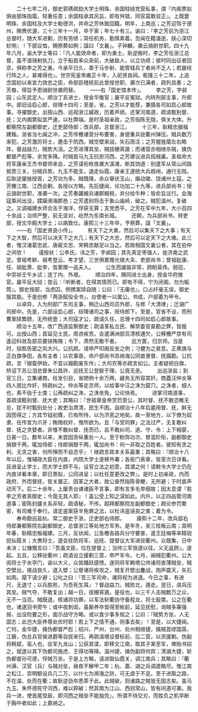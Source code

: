 <!-- { "loadSidebar": true } -->
　　二十七年二月，御史郭琇疏劾大学士明珠、余国柱结党营私事，谓『内阁票拟俱由朋珠指麾，轻重任意；余国柱承其风旨，即有舛错，同官莫敢驳正』。上既罢明珠、余国柱及大学士勒德洪，并命之芳休致回籍。明年，上南巡；之芳迎驾于德州，赐赉优渥，三十三年十一月，卒于家；年七十有三。谕曰：『李之芳前为浙江总督时，随大军进剿，历有劳绩；简任机务，勤慎素着。忽闻在籍溘逝，朕心深切轸恻』！下部议恤，赐祭葬如例；諡曰「文襄」。子钟麟，袭云骑尉世职。四十九年八月，谕大学士等曰：『凡人能效命者，即为勇士。耿逆叛时，李之芳任浙江总督，虽不谙骑射执刀，立于船首率众突前，大破敌人，以立功绩；彼时同出征者回京，俱称李之芳之勇。今承平日久，善于马步射、能管辖兵丁者尚不乏人；若屡经行阵之人，甚难得也』。世宗宪皇帝雍正十年，入祀贤良祠。乾隆三十二年，上追念国初以来宣力效忠之臣，命部臣稽核前此曾授世职、袭次已满者，疏列具奏；之芳裔，得旨予恩骑尉世袭罔替。
　　——右「国史馆本传」。
　　李之芳，字邺园；山东武定人。顺治丁亥进士，授金华推官；屡平反冤狱。内转刑部主事，升郎中。部旧设启心郎，综理十四司；至是，省。之芳以才能荐，兼摄各司如启心郎故事。寻擢御史，出按山西、巡视浙江鹾政，历着声绩。还掌河南道，疏请甄别督、抚；又内阁票拟宜严速，以杜弊端。是时圣祖亲政，之芳指陈无隐，俱关大体。升都察院左副都御史，迁吏部侍郎；改兵部，总督浙江。
　　十三年，耿精忠据福建叛。浙省当七闽之冲，之芳传檄诸营分布要害，身提重兵驻衢州弹压。贼兵数万来犯，之芳激厉将士，邀击于阬西。贼空壁来战，矢石雨注；之芳握旌麾左右略阵，督战益力，贼势大沮。之芳进薄其垒，贼拔栅宵遁；而诸营亦相继杀贼，擒伪都督严彪等，余党多降。时贼首马九玉抗拒河西，之芳建议进兵捣贼巢。圣祖命大将军康亲王杰书督师来会，之芳请衔枚夜袭大溪滩，断其饷道：别遣军从常山间路抵旁三关，分贼兵势。九玉不能支，退走仙霞。康亲王遂统大兵趋闸，通行无阻。后耿逆屡挫授首，之芳功为多。贼既降，余众窜伏玉山，煽动徽、饶诸州土寇。之芳檄江南、江西会剿，各授以方略。先后捷闻，论功加二十九等，进兵部尚书；授云骑尉世职，准袭一次。之芳奏蠲被兵诸郡粮税，并分给牛种；皆俞旨议行。会海寇乘间出没，蹂躏濒海郡邑；之芳遣别将击于象山庙岭，破之。贼犯温州，复破之。又调福建水师合击于海洋，俘获无算；支党悉平。之芳在军中九年，大小百四十余战；治师严整，前无坚对，屹然为东南长城。
　　还朝，为兵部尚书，转吏部，授文华殿大学士；以病致仕。康熙三十三年卒，予祭葬，諡「文襄」。
　　——右「国史贤良小传」。
　　有天下之大勇，然后可以集天下之大事；有天下之大智，然后可以决天下之大几；有天下之大忠，然后可以定天下之大难。此三者，惟汉诸葛忠武、唐裴文忠、宋韩忠献足以当之。若故相国文襄公者，其在伯仲之间欤！
　　谨按状：公李氏，讳之芳，字邺园；其先真定枣强人，徙济南之武定。曾祖考鲜、祖考登云、考才望，三世俱累赠光禄大夫、吏部尚书；曾祖妣康、任、祖妣萧、妣李，皆累赠一品夫人。
　　公生而雄骏非常，顾盼英伟。弱冠，中崇祯壬午乡试；连丁内、外艰。
　　顺治四年，赐同进士出身，授金华府推官。屡平反大狱；尝云：『听断者，在得其情而已。即有不得，宁为闭阁，勿为缿筒』。御史按部，当虑囚，例携案牍自随；公曰：『无庸也』。口占纤毫无误，御史服其能。于是创修「两浙赋役全书」，台使者一以属公。书成，户部着为甲令。
　　以卓异，入为刑部广东司主事，稍迁山西司员外郎，与修「大清律」；迁湖广司郎中。先是，六部设启心郎，综理诸司之事，班侍郎下。至是，官省不设，而刑曹案牍繁赜，无所统壹；大司寇才公，疏请久任，总理十四司如启心郎故事。
　　顺治十五年，改广西道监察御史；疏请革私佥民、解禁委官查勘之弊，皆报可。出按山西；首延见士民，周咨疾苦。会遣满洲部员清核逋欠，公移檄严禁有司逢迎科敛及部员要挟贿赂；令下，肃然无敢干者。
　　巡方罢，归京师。当是时，投匦告密之风大兴。公抗疏，请申严叩阍反坐之例；刁健为之衰息。正黄旗与正白旗争田，各有主者；以农事亟，命户部尚书苏纳海公同直隶督、抚蹋勘。公抗疏，言『俶载伊始，不宜以蹋勘废东作』；大司农等亦疏言如公。主者疑袒白旗，矫诏下苏公洎总督朱公昌祚、巡抚王公登联于理，公竟无恙。
　　出巡浙盐；到官三日，立集诸商，给发引目，省陋例十余万两，鹾务无所容其奸。商蠹汪仲炎等四人朋比作奸，特疏纠之。仲炎等走京师，以给事中汪之洙为窟穴。之洙者，细人也，素不齿于士类；公再疏纠之洙，之洙坐免，公论快焉。
　　进掌河南道事，首疏请甄别督、抚大吏；其略曰：『世祖章皇帝赏罚至公，其时督、抚不敢恣睢无忌，犹不时甄别处分；故吏治肃清，民生不困。自顺治十八年后遴用督、抚，鲜无因而得之；方其节钺初膺，已有所恃，以为济恶之地矣。故一至地方，以下僚为奴隶、任传宣为爪牙；贿赂权奸，惟所欲为。且「与受同罪」之法过严，无复敢纠督、抚之贪婪者。非惟不敢纠督、抚而已，且不敢纠司、道、守、令：上下相蒙，日甚一日。数年以来，未尝因贪纵重处一人。至于粉饰功次、冒滥阶衔，副都御史捐银千两，辄加侍郎；侍郎捐银千两，辄加尚书：何一非取之百姓者。彼知有贪之利、无贪之害，何所惮而不自恣乎』！继疏言政本关系最重；其略曰：『顺治十八年以后，惟辅政大臣在内直，内院大学士遂移外署；各衙门表章，皆至次日详看。且进呈止学士，而大学士顾不与。设官立法之初意，其谓之何！请敕令大学士仍在内直详看本章，即日票拟，公同进呈；以杜任意更改之弊』。是时上初亲政，内而政府、外而督抚，皆关厘正、因革之大者，故公奋然指陈骨鲠，无所避；于时直声动天下。后二十余年，上屡责台谏诸臣不言事，即有言多毛举细故；因太息谓『若李之芳者真御史；今竟无其人耶』！盖公受上知之深如此。内升，以正四品管河南道事；密陈封疆关系非轻，疏语秘，不传。超拜都察院左副都御史；疏论参罚繁密，有司难于奉行。请定盗案获半免罪之法，以杜讳盗诬良之害；着为令。
　　奉命勘巡盐杭、常二御史于浙，迁吏部右侍郎。
　　康熙十二年，改兵部右侍郎兼都察院右副都御史，总督浙江等处地方军务。是年冬，吴三桂叛云南；其明年春，耿精忠叛福建。三月，反状闻，公急檄各路兵分守要害，遣王廷梅等率精锐扼仙霞关；大赉将士，遂会驻防将军、巡抚、提督议大军进驻衢州。众既集，日中未决；公慷慨言曰：『吾虽文臣，位在提督上；当帅三军倍道以往，义无返顾』。遂起。五且，公移驻衢州；疏请设立援剿三营，申严军令。七月，闽贼犯衢州。公大阅将士于水亭门，谕以大义，众皆踊跃感愤。遂同将军赖塔公帅诸将直薄贼垒，贼空壁出，接战良久，退入壁；公督诸将疾攻之，贼复开壁出鏖战，炮声震天，矢石如雨。麾下请少避；公叱之曰：『吾三军司命，诸将视为进退。今日之事，有进尺，无退寸；以兵胜败，为吾死生耳』？督战益力。贼败北，遁走。翌日，进兵压其垒。贼气夺，不敢复出；越一日，拔栅宵遁。是役也，以三千人击贼数万之众，无不一当百。贼既退，核诸将功罪，以军法斩衢协守备程龙，将士股栗。公之在衢也，诸道羽书旁午；或中夜刺闺，虽厮养卒皆得至帐前，延见抚慰，询贼多寡强弱、出没险要之形，面示战守方略。或以食少事多规之；公曰：『贼势方张，人无固志；此岂大臣养尊处优时耶！若上下之情不通，则事去矣』！至是，以大捷闻。亡何，金华捷，擒伪都督严彪；绍兴、严州、台州、处州相继捷，擒贼首缪国英、江磐，伪总兵官侯进爵等自拔来归。再疏请增设督标前、后二营，以资援剿。伪副将韩斌，亳人也，驻军九龙山；公获其谍，即移文江南，取其子某至军，俾贻书招之，斌遂以其下伪都司施虎、王得功等降。温州捷，擒伪副将何宾；清湖大捷，斩伪都督孙可德，俘贼万余。于是上方略，请进取仙霞关，调江南兵；其略曰：『衢州满、汉官〔兵〕与贼对垒，昼夜不解甲二年；杭、嘉、湖之兵调遣略尽。惟江南之松江、崇明额设兵几二万，以什七为濒海之防，可无虞于不足。至于进取之路，不在温、处而在衢；故耿逆劲卒悉萃于此。此贼破，则诸路之贼皆无固志矣。虽马九玉、朱怀德死守河西，难以猝破；然其南为江山、西则常山，皆有间道可袭。我兵一进，使首尾受敌，即河西之贼垒不能独完』。所谓不待交刃，而胜负之机早断于胸中者如此；上嘉纳之。
